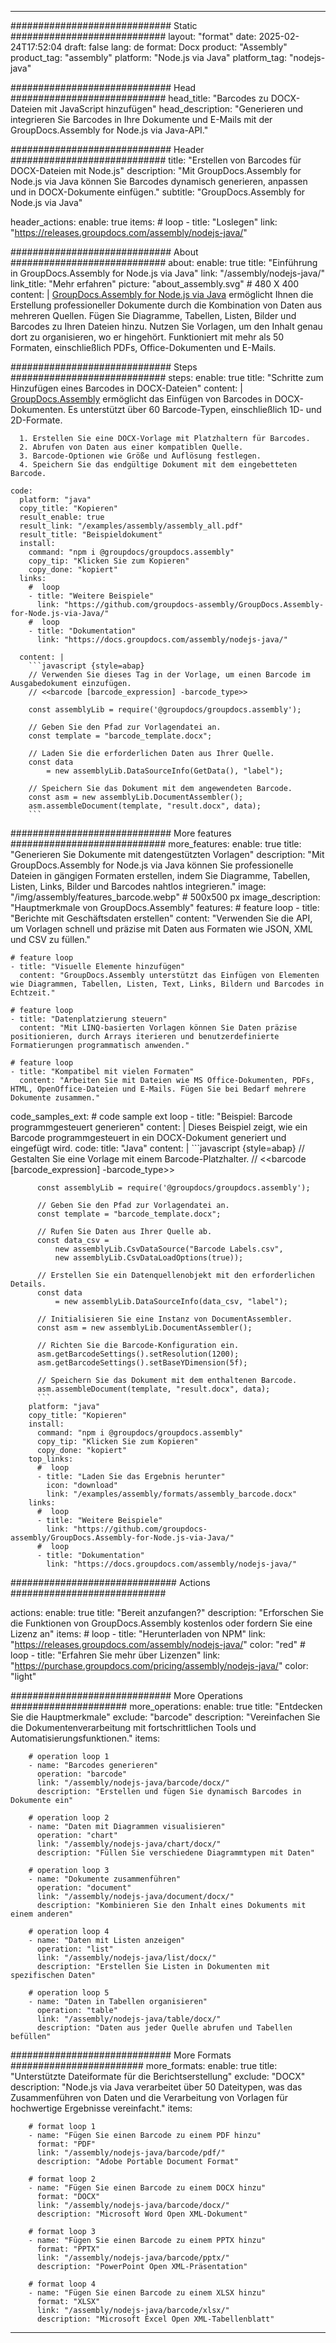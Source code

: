 



---
############################# Static ############################
layout: "format"
date:  2025-02-24T17:52:04
draft: false
lang: de
format: Docx
product: "Assembly"
product_tag: "assembly"
platform: "Node.js via Java"
platform_tag: "nodejs-java"

############################# Head ############################
head_title: "Barcodes zu DOCX-Dateien mit JavaScript hinzufügen"
head_description: "Generieren und integrieren Sie Barcodes in Ihre Dokumente und E-Mails mit der GroupDocs.Assembly for Node.js via Java-API."

############################# Header ############################
title: "Erstellen von Barcodes für DOCX-Dateien mit Node.js" 
description: "Mit GroupDocs.Assembly for Node.js via Java können Sie Barcodes dynamisch generieren, anpassen und in DOCX-Dokumente einfügen."
subtitle: "GroupDocs.Assembly for Node.js via Java" 

header_actions:
  enable: true
  items:
    #  loop
    - title: "Loslegen"
      link: "https://releases.groupdocs.com/assembly/nodejs-java/"
      
############################# About ############################
about:
    enable: true
    title: "Einführung in GroupDocs.Assembly for Node.js via Java"
    link: "/assembly/nodejs-java/"
    link_title: "Mehr erfahren"
    picture: "about_assembly.svg" # 480 X 400
    content: |
       [GroupDocs.Assembly for Node.js via Java](/assembly/nodejs-java/) ermöglicht Ihnen die Erstellung professioneller Dokumente durch die Kombination von Daten aus mehreren Quellen. Fügen Sie Diagramme, Tabellen, Listen, Bilder und Barcodes zu Ihren Dateien hinzu. Nutzen Sie Vorlagen, um den Inhalt genau dort zu organisieren, wo er hingehört. Funktioniert mit mehr als 50 Formaten, einschließlich PDFs, Office-Dokumenten und E-Mails.

############################# Steps ############################
steps:
    enable: true
    title: "Schritte zum Hinzufügen eines Barcodes in DOCX-Dateien"
    content: |
      [GroupDocs.Assembly](/assembly/nodejs-java/) ermöglicht das Einfügen von Barcodes in DOCX-Dokumenten. Es unterstützt über 60 Barcode-Typen, einschließlich 1D- und 2D-Formate.
      
      1. Erstellen Sie eine DOCX-Vorlage mit Platzhaltern für Barcodes.
      2. Abrufen von Daten aus einer kompatiblen Quelle.
      3. Barcode-Optionen wie Größe und Auflösung festlegen.
      4. Speichern Sie das endgültige Dokument mit dem eingebetteten Barcode.
   
    code:
      platform: "java"
      copy_title: "Kopieren"
      result_enable: true
      result_link: "/examples/assembly/assembly_all.pdf"
      result_title: "Beispieldokument"
      install:
        command: "npm i @groupdocs/groupdocs.assembly"
        copy_tip: "Klicken Sie zum Kopieren"
        copy_done: "kopiert"
      links:
        #  loop
        - title: "Weitere Beispiele"
          link: "https://github.com/groupdocs-assembly/GroupDocs.Assembly-for-Node.js-via-Java/"
        #  loop
        - title: "Dokumentation"
          link: "https://docs.groupdocs.com/assembly/nodejs-java/"
          
      content: |
        ```javascript {style=abap}
        // Verwenden Sie dieses Tag in der Vorlage, um einen Barcode im Ausgabedokument einzufügen.
        // <<barcode [barcode_expression] -barcode_type>>
    
        const assemblyLib = require('@groupdocs/groupdocs.assembly');

        // Geben Sie den Pfad zur Vorlagendatei an.
        const template = "barcode_template.docx";

        // Laden Sie die erforderlichen Daten aus Ihrer Quelle.
        const data 
            = new assemblyLib.DataSourceInfo(GetData(), "label");

        // Speichern Sie das Dokument mit dem angewendeten Barcode.
        const asm = new assemblyLib.DocumentAssembler();
        asm.assembleDocument(template, "result.docx", data);
        ```           

############################# More features ############################
more_features:
  enable: true
  title: "Generieren Sie Dokumente mit datengestützten Vorlagen"
  description: "Mit GroupDocs.Assembly for Node.js via Java können Sie professionelle Dateien in gängigen Formaten erstellen, indem Sie Diagramme, Tabellen, Listen, Links, Bilder und Barcodes nahtlos integrieren."
  image: "/img/assembly/features_barcode.webp" # 500x500 px
  image_description: "Hauptmerkmale von GroupDocs.Assembly"
  features:
    # feature loop
    - title: "Berichte mit Geschäftsdaten erstellen"
      content: "Verwenden Sie die API, um Vorlagen schnell und präzise mit Daten aus Formaten wie JSON, XML und CSV zu füllen."

    # feature loop
    - title: "Visuelle Elemente hinzufügen"
      content: "GroupDocs.Assembly unterstützt das Einfügen von Elementen wie Diagrammen, Tabellen, Listen, Text, Links, Bildern und Barcodes in Echtzeit."

    # feature loop
    - title: "Datenplatzierung steuern"
      content: "Mit LINQ-basierten Vorlagen können Sie Daten präzise positionieren, durch Arrays iterieren und benutzerdefinierte Formatierungen programmatisch anwenden."

    # feature loop
    - title: "Kompatibel mit vielen Formaten"
      content: "Arbeiten Sie mit Dateien wie MS Office-Dokumenten, PDFs, HTML, OpenOffice-Dateien und E-Mails. Fügen Sie bei Bedarf mehrere Dokumente zusammen."
      
  code_samples_ext:
    # code sample ext loop
    - title: "Beispiel: Barcode programmgesteuert generieren"
      content: |
        Dieses Beispiel zeigt, wie ein Barcode programmgesteuert in ein DOCX-Dokument generiert und eingefügt wird.
      code:
        title: "Java"
        content: |
          ```javascript {style=abap}
          // Gestalten Sie eine Vorlage mit einem Barcode-Platzhalter.
          // <<barcode [barcode_expression] -barcode_type>>
          
          const assemblyLib = require('@groupdocs/groupdocs.assembly');

          // Geben Sie den Pfad zur Vorlagendatei an.
          const template = "barcode_template.docx";

          // Rufen Sie Daten aus Ihrer Quelle ab.
          const data_csv =
              new assemblyLib.CsvDataSource("Barcode Labels.csv", 
              new assemblyLib.CsvDataLoadOptions(true));

          // Erstellen Sie ein Datenquellenobjekt mit den erforderlichen Details.
          const data 
              = new assemblyLib.DataSourceInfo(data_csv, "label");

          // Initialisieren Sie eine Instanz von DocumentAssembler.
          const asm = new assemblyLib.DocumentAssembler();

          // Richten Sie die Barcode-Konfiguration ein.
          asm.getBarcodeSettings().setResolution(1200);
          asm.getBarcodeSettings().setBaseYDimension(5f);

          // Speichern Sie das Dokument mit dem enthaltenen Barcode.
          asm.assembleDocument(template, "result.docx", data);
          ```
        platform: "java"
        copy_title: "Kopieren"
        install:
          command: "npm i @groupdocs/groupdocs.assembly"
          copy_tip: "Klicken Sie zum Kopieren"
          copy_done: "kopiert"
        top_links:
          #  loop
          - title: "Laden Sie das Ergebnis herunter"
            icon: "download"
            link: "/examples/assembly/formats/assembly_barcode.docx"
        links:
          #  loop
          - title: "Weitere Beispiele"
            link: "https://github.com/groupdocs-assembly/GroupDocs.Assembly-for-Node.js-via-Java/"
          #  loop
          - title: "Dokumentation"
            link: "https://docs.groupdocs.com/assembly/nodejs-java/"
            

            


############################## Actions ############################

actions:
  enable: true
  title: "Bereit anzufangen?"
  description: "Erforschen Sie die Funktionen von GroupDocs.Assembly kostenlos oder fordern Sie eine Lizenz an"
  items:
    #  loop
    - title: "Herunterladen von NPM"
      link: "https://releases.groupdocs.com/assembly/nodejs-java/"
      color: "red"
        #  loop
    - title: "Erfahren Sie mehr über Lizenzen"
      link: "https://purchase.groupdocs.com/pricing/assembly/nodejs-java/"
      color: "light"


############################# More Operations #####################
more_operations:
    enable: true
    title: "Entdecken Sie die Hauptmerkmale"
    exclude: "barcode"
    description: "Vereinfachen Sie die Dokumentenverarbeitung mit fortschrittlichen Tools und Automatisierungsfunktionen."
    items: 
          
        # operation loop 1
        - name: "Barcodes generieren"
          operation: "barcode"
          link: "/assembly/nodejs-java/barcode/docx/"
          description: "Erstellen und fügen Sie dynamisch Barcodes in Dokumente ein"

        # operation loop 2
        - name: "Daten mit Diagrammen visualisieren"
          operation: "chart"
          link: "/assembly/nodejs-java/chart/docx/"
          description: "Füllen Sie verschiedene Diagrammtypen mit Daten"

        # operation loop 3
        - name: "Dokumente zusammenführen"
          operation: "document"
          link: "/assembly/nodejs-java/document/docx/"
          description: "Kombinieren Sie den Inhalt eines Dokuments mit einem anderen"

        # operation loop 4
        - name: "Daten mit Listen anzeigen"
          operation: "list"
          link: "/assembly/nodejs-java/list/docx/"
          description: "Erstellen Sie Listen in Dokumenten mit spezifischen Daten"

        # operation loop 5
        - name: "Daten in Tabellen organisieren"
          operation: "table"
          link: "/assembly/nodejs-java/table/docx/"
          description: "Daten aus jeder Quelle abrufen und Tabellen befüllen"
         
          
############################# More Formats ########################
more_formats:
    enable: true
    title: "Unterstützte Dateiformate für die Berichtserstellung"
    exclude: "DOCX"
    description: "Node.js via Java verarbeitet über 50 Dateitypen, was das Zusammenführen von Daten und die Verarbeitung von Vorlagen für hochwertige Ergebnisse vereinfacht."
    items: 
          
        # format loop 1
        - name: "Fügen Sie einen Barcode zu einem PDF hinzu"
          format: "PDF"
          link: "/assembly/nodejs-java/barcode/pdf/"
          description: "Adobe Portable Document Format"
          
        # format loop 2
        - name: "Fügen Sie einen Barcode zu einem DOCX hinzu"
          format: "DOCX"
          link: "/assembly/nodejs-java/barcode/docx/"
          description: "Microsoft Word Open XML-Dokument"
          
        # format loop 3
        - name: "Fügen Sie einen Barcode zu einem PPTX hinzu"
          format: "PPTX"
          link: "/assembly/nodejs-java/barcode/pptx/"
          description: "PowerPoint Open XML-Präsentation"
          
        # format loop 4
        - name: "Fügen Sie einen Barcode zu einem XLSX hinzu"
          format: "XLSX"
          link: "/assembly/nodejs-java/barcode/xlsx/"
          description: "Microsoft Excel Open XML-Tabellenblatt"


          

---